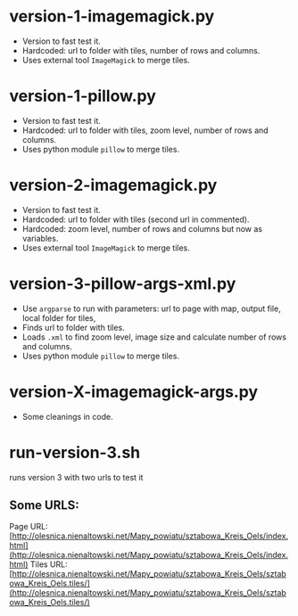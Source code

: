 
# version-1-imagemagick.py

- Version to fast test it.
- Hardcoded: url to folder with tiles, number of rows and columns.
- Uses external tool `ImageMagick` to merge tiles.


# version-1-pillow.py

- Version to fast test it.
- Hardcoded: url to folder with tiles, zoom level, number of rows and columns.
- Uses python module `pillow` to merge tiles.

# version-2-imagemagick.py

- Version to fast test it.
- Hardcoded: url to folder with tiles (second url in commented).
- Hardcoded: zoom level, number of rows and columns but now as variables.
- Uses external tool `ImageMagick` to merge tiles.


# version-3-pillow-args-xml.py

- Use `argparse` to run with parameters: url to page with map, output file, local folder for tiles,
- Finds url to folder with tiles.
- Loads `.xml` to find zoom level, image size and calculate number of rows and columns.
- Uses python module `pillow` to merge tiles.


# version-X-imagemagick-args.py

- Some cleanings in code.


# run-version-3.sh

runs version 3 with two urls to test it

## Some URLS:

Page URL: [http://olesnica.nienaltowski.net/Mapy_powiatu/sztabowa_Kreis_Oels/index.html](http://olesnica.nienaltowski.net/Mapy_powiatu/sztabowa_Kreis_Oels/index.html)
Tiles URL: [http://olesnica.nienaltowski.net/Mapy_powiatu/sztabowa_Kreis_Oels/sztabowa_Kreis_Oels.tiles/](http://olesnica.nienaltowski.net/Mapy_powiatu/sztabowa_Kreis_Oels/sztabowa_Kreis_Oels.tiles/)





